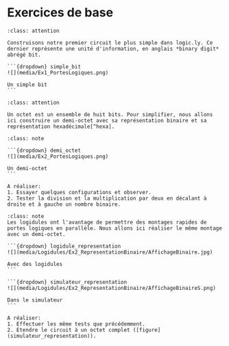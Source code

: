 
# Exercices de base

````{admonition} Exercice 1: un binary digit (*bit*)
:class: attention

Construisons notre premier circuit le plus simple dans logic.ly. Ce dernier représente une unité d'information, en anglais *binary digit* abrégé bit.

```{dropdown} simple_bit
![](media/Ex1_PortesLogiques.png)

Un simple bit
```
````

````{admonition} Exercice 2: un demi-octet
:class: attention

Un octet est un ensemble de huit bits. Pour simplifier, nous allons ici construire un demi-octet avec sa représentation binaire et sa représentation hexadécimale[^hexa].
````
````{admonition} Avec logic.ly
:class: note

```{dropdown} demi_octet
![](media/Ex2_PortesLogiques.png)

Un demi-octet
```

A réaliser:
1. Essayer quelques configurations et observer.
2. Tester la division et la multiplication par deux en décalant à droite et à gauche un nombre binaire.
````

`````{admonition} Avec des logidules
:class: note
Les logidules ont l'avantage de permettre des montages rapides de portes logiques en parallèle. Nous allons ici réaliser le même montage avec un demi-octet.

```{dropdown} logidule_representation
![](media/Logidules/Ex2_RepresentationBinaire/AffichageBinaire.jpg)

Avec des logidules
```

```{dropdown} simulateur_representation
![](media/Logidules/Ex2_RepresentationBinaire/AffichageBinaireS.png)

Dans le simulateur
```

A réaliser: 
1. Effectuer les même tests que précédemment.
2. Etendre le circuit à un octet complet ([figure](simulateur_representation)).

`````




[^SPapert]: On appuiera cette approche avec les théories du constructionnisme de Seymour Pappert, lui-même dans la continuité du constructivisme de Piaget.
[^hexa]: La notation hexadécimale se fait en base 16 avec les chiffres suivants: {1,2,3,4,5,6,7,8,9,A,B,C,D,E,F}
[^2]:Par Teknad — Travail personnel, CC BY-SA 4.0, https://commons.wikimedia.org/w/index.php?curid=36768081
[^3]: CC BY-SA 3.0, https://commons.wikimedia.org/w/index.php?curid=227770